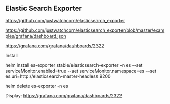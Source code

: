 ## Elastic Search Exporter 

https://github.com/justwatchcom/elasticsearch_exporter 

https://github.com/justwatchcom/elasticsearch_exporter/blob/master/examples/grafana/dashboard.json 

https://grafana.com/grafana/dashboards/2322 

 

 

Install 

helm install es-exporter stable/elasticsearch-exporter -n es --set serviceMonitor.enabled=true --set serviceMonitor.namespace=es --set es.uri=http://elasticsearch-master-headless:9200 

helm delete es-exporter -n es 

 

Display: 
https://grafana.com/grafana/dashboards/2322 
